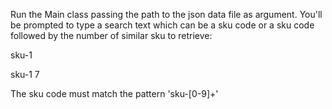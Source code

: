 Run the Main class passing the path to the json data file as argument. 
You'll be prompted to type a search text which can be a sku code or a
sku code followed by the number of similar sku to retrieve:

sku-1

sku-1 7

The sku code must match the pattern 'sku-[0-9]+'
